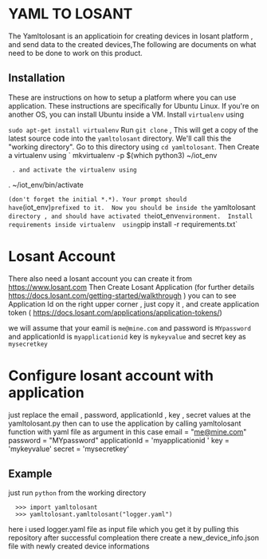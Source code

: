 YAML TO LOSANT
=========================

The Yamltolosant is an applicatioin for  creating devices in losant platform , and send data to the created devices,The following are documents on what need to be done to work on this product.

Installation
------------
These are instructions on how to setup a platform where you can use application. These instructions are specifically for Ubuntu Linux. If you're on another OS, you can install Ubuntu inside a VM. 
Install ` virtualenv `  using 

` sudo apt-get install virtualenv `
Run `git clone`  , This will get a copy of the latest source code into the ` yamltolosant ` directory. We'll call this the "working directory". Go to this directory using ` cd yamltolosant `.
Then Create a virtualenv using 
`
mkvirtualenv -p $(which python3) ~/iot_env 

` 
. and activate the virtualenv using 
`

. ~/iot_env/bin/activate

`
(don't forget the initial *.*).
Your prompt should have `(iot_env)` prefixed to it. 
Now you should be inside the ` yamltolosant ` directory , and should have activated the `iot_env` environment. 
Install requirements inside virtualenv  using `pip install -r requirements.txt`

   Losant Account
=========================
There also need a losant account you can create it from https://www.losant.com
Then  Create Losant Application (for further details https://docs.losant.com/getting-started/walkthrough )
you can to see Application Id on the right upper corner , just copy it , and create application token ( https://docs.losant.com/applications/application-tokens/)

we will assume that your eamil is `me@mine.com` and password is `MYpassword` and applicationId is `myapplicationid` key is `mykeyvalue` and secret key as `mysecretkey`

Configure losant account with application
==========================================
just replace the email ,  password, applicationId , key , secret values at the yamltolosant.py then can to use the application by calling yamltolosant function with yaml file as argument
in this case 
    email = "me@mine.com"
    password = "MYpassword"
    applicationId = 'myapplicationid '
    key = 'mykeyvalue'
    secret = 'mysecretkey'


Example
-------
just run `python` from the working directory 

```
  >>> import yamltolosant
  >>> yamltolosant.yamltolosant("logger.yaml")
```
here i used logger.yaml file as input file which you get it by pulling this repository 
after successful compleation there create a new_device_info.json file with newly created device informations
